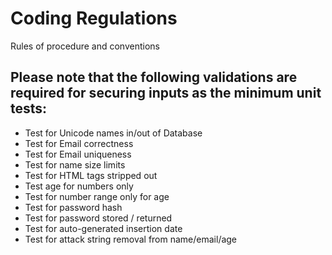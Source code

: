 # Coding Regulations
Rules of procedure and conventions

## Please note that the following validations are required for securing inputs as the minimum unit tests:
* Test for Unicode names in/out of Database
* Test for Email correctness
* Test for Email uniqueness
* Test for name size limits
* Test for HTML tags stripped out
* Test age for numbers only
* Test for number range only for age
* Test for password hash
* Test for password stored / returned
* Test for auto-generated insertion date
* Test for attack string removal from name/email/age

